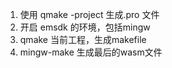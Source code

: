 1. 使用 qmake -project 生成.pro 文件
2. 开启 emsdk 的环境，包括mingw
3. qmake 当前工程，生成makefile
4. mingw-make 生成最后的wasm文件